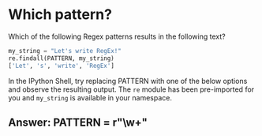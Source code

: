 # Which pattern? #

Which of the following Regex patterns results in the following text?

```python
my_string = "Let's write RegEx!"
re.findall(PATTERN, my_string)
['Let', 's', 'write', 'RegEx']
```

In the IPython Shell, try replacing PATTERN with one of the below options and observe the resulting output. The `re` module has been pre-imported for you and `my_string` is available in your namespace.

## Answer: PATTERN = r"\w+" ##